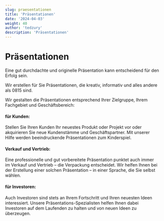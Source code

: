 ```yaml
---
slug: praesentationen
title: 'Präsentationen'
date: '2024-04-03'
weight: 40
author: 'tedzury'
description: 'Präsentationen'
---
```


# Präsentationen

Eine gut durchdachte und originelle Präsentation kann entscheidend für den Erfolg sein.

Wir erstellen für Sie Präsentationen, die kreativ, informativ und alles andere als 0815 sind.

Wir gestalten die Präsentationen entsprechend Ihrer Zielgruppe, Ihrem Fachgebiet und Geschäftsbereich:

#### für Kunden:

Stellen Sie Ihren Kunden Ihr neuestes Produkt oder Projekt vor oder akquirieren Sie
neue Kundenstämme und Geschäftspartner. Mit unserer Hilfe werden beeindruckende
Präsentationen zum Kinderspiel.

#### Verkauf und Vertrieb:

Eine professionelle und gut vorbereitete Präsentation punktet auch immer im Verkauf
und Vertrieb – die Verpackung entscheidet. Wir helfen Ihnen bei der Erstellung einer
solchen Präsentation – in einer Sprache, die Sie selbst wählen.

#### für Investoren:

Auch Investoren sind stets an Ihrem Fortschritt und Ihren neuesten Ideen interessiert.
Unsere Präsentations-Spezialisten helfen Ihnen dabei Investoren auf dem Laufenden zu
halten und von neuen Ideen zu überzeugen.
